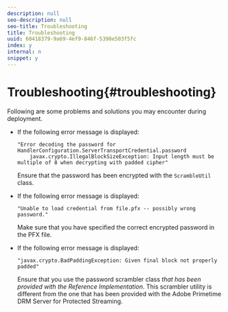 ```yaml
---
description: null
seo-description: null
seo-title: Troubleshooting
title: Troubleshooting
uuid: 60418379-9a69-4ef9-846f-5390e503f5fc
index: y
internal: n
snippet: y
---
```


# Troubleshooting{#troubleshooting}

Following are some problems and solutions you may encounter during deployment.

* If the following error message is displayed: 

  ```
  "Error decoding the password for HandlerConfiguration.ServerTransportCredential.password  
      javax.crypto.IllegalBlockSizeException: Input length must be multiple of 8 when decrypting with padded cipher"
  ```

  Ensure that the password has been encrypted with the `ScrambleUtil` class. 

* If the following error message is displayed: 

  ```
  "Unable to load credential from file.pfx -- possibly wrong password."
  ```

  Make sure that you have specified the correct encrypted password in the PFX file. 

* If the following error message is displayed: 

  ```
  "javax.crypto.BadPaddingException: Given final block not properly padded"
  ```

  Ensure that you use the password scrambler class *that has been provided with the Reference Implementation*. This scrambler utility is different from the one that has been provided with the Adobe Primetime DRM Server for Protected Streaming.

